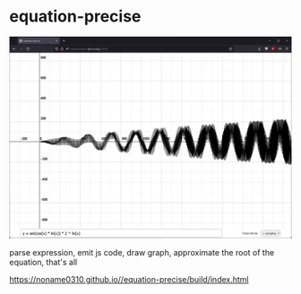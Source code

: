 # equation-precise

![ingame](docs/ingame.png)

parse expression, emit js code, draw graph, approximate the root of the equation, that's all

https://noname0310.github.io//equation-precise/build/index.html
